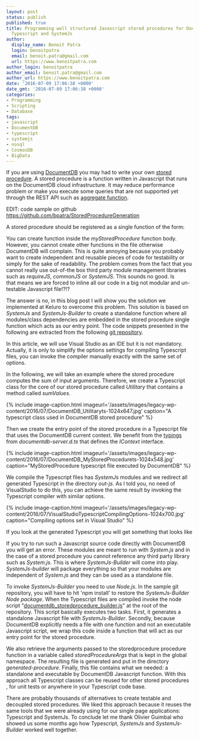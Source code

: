 ```yaml
---
layout: post
status: publish
published: true
title: Programming well structured Javascript stored procedures for DocumentDB with
  Typescript and SystemJs
author:
  display_name: Benoit Patra
  login: benoitpatra
  email: benoit.patra@gmail.com
  url: https://www.benoitpatra.com
author_login: benoitpatra
author_email: benoit.patra@gmail.com
author_url: https://www.benoitpatra.com
date: '2016-07-09 17:06:38 +0000'
date_gmt: '2016-07-09 17:06:38 +0000'
categories:
- Programming
- Scripting
- Database
tags:
- javascript
- DocumentDB
- typescript
- systemjs
- nosql
- CosmosDB
- BigData
---
```


If you are using <a href="https://azure.microsoft.com/en-us/documentation/articles/documentdb-introduction/">DocumentDB</a> you may&nbsp;had to write your own <a href="https://azure.microsoft.com/en-us/documentation/articles/documentdb-programming/">stored procedure</a>. A stored procedure is a function written in Javascript that runs on the DocumentDB cloud infrastructure. It may reduce performance problem or make you execute some queries&nbsp;that are not supported yet through&nbsp;the REST API such as <a href="https://dzone.com/articles/aggregation-framework-as-stored-procedure-in-azure">aggregate function</a>.

EDIT: code sample on github <a href="https://github.com/bpatra/StoredProcedureGeneration">https://github.com/bpatra/StoredProcedureGeneration</a>

A stored procedure should be registered as a single function of the form:

<script src="https://gist.github.com/bpatra/e3ecf58a562bf50beb8b4f5f80fe6646.js"></script>

You can create function inside the <em>myStoredProcedure</em> function body. However, you cannot create other functions in the file otherwise DocumentDB will complain.&nbsp;This is quite annoying because you probably want to create independent and reusable pieces of code for testability or simply for the sake of readability. The problem comes from the fact that you cannot really use out-of-the box third party module management libraries such as <em>requireJS</em>, <em>commonJS</em> or <em>SystemJS</em>. This sounds no good. Is that&nbsp;means we are forced to inline all our code in a big not modular and un-testable Javascript file!?!?

The answer is no, in this blog post I will show you the solution we implemented at Keluro to overcome this problem. This solution is based on <em>SystemJs</em> and <em>SystemJs-Builder</em> to create a standalone function where all modules/class dependencies are embedded in the stored procedure single function which acts as our entry point. The code snippets presented in the following are extracted from the following <a href="https://github.com/bpatra/StoredProcedureGeneration">git repository</a>.

In this article, we will use Visual Studio as an IDE but it is not mandatory. Actually, it is only to simplify the options settings for compiling Typescript files, you can invoke the compiler manually exactly with the same set of options.

In the following, we will take an example where the stored procedure computes the sum of input arguments. Therefore, we create a Typescript class for the core of our stored procedure called <em>Utilitary</em> that contains a method called <em>sumValues</em>.

{% include image-caption.html imageurl='/assets/images/legacy-wp-content/2016/07/DocumentDB_Utilitaryts-1024x647.jpg' caption="A typescript class used in DocumentDB stored procedure" %}

Then we create the entry point of the stored procedure in a Typescript file that uses the DocumentDB current context. We benefit from the <a href="https://github.com/typings/typings">typings </a>from <em>documentdb-server.d.ts</em> that defines the <em>IContext</em> interface.

{% include image-caption.html imageurl='/assets/images/legacy-wp-content/2016/07/DocumentDB_MyStoredProcedurets-1024x548.jpg' caption="MyStoredProcedure typescript file executed by DocumentDB" %}

We compile the Typescript files has <em>SystemJs</em> modules and we redirect all generated Typescript in the directory <em>out-js</em>. As I told you, no need of VisualStudio to do this, you can achieve the same result by invoking the Typescript compiler with similar&nbsp;options.

{% include image-caption.html imageurl='/assets/images/legacy-wp-content/2016/07/VisualStudioTypescriptCompilingOptions-1024x700.jpg' caption="Compiling options set in Visual Studio" %}

If you look at the generated Typescript you will get something that looks like

<script src="https://gist.github.com/bpatra/2e1bb8c984e829c11a81fd56f1f56378.js"></script>

If you try to run such a Javascript source code directly with DocumentDB you will get an error. These modules are meant to run with <em>System.js</em> and in the case of&nbsp;a stored procedure you cannot reference any third party library such as <em>System.js</em>. This is where <em>SystemJs-Builder</em> will come into play. <em>SystemJs-builder</em> will package everything so that your modules are independent of <em>System.js</em> and they can be used as a standalone file.

To invoke <em>SystemJs-Builder</em> you need to use <em>Node.js</em>. In the sample git repository, you will have to hit 'npm install' to restore the&nbsp;<em>SystemJs-Builder Node package</em>. When the Typescript files are compiled invoke the node script "<a href="https://github.com/bpatra/StoredProcedureGeneration/blob/master/documentdb_storedprocedure_builder.js">documentdb_storedprocedure_builder.js</a>" at the root of the repository. This script basically executes two tasks. First, it&nbsp;generates a standalone Javascript file with <em>SystemJs-Builder</em>. Secondly, because DocumentDB explicitly needs a file with one function and not an&nbsp;executable Javascript script,&nbsp;we wrap this code inside a function that will act as our entry point for the stored procedure.

We also retrieve the arguments passed to the storedprocedure procedure function in a variable called <em>storedProcedureArgs</em>&nbsp;that is kept in the global namespace. The resulting file is generated and put in the directory <em>generated-procedure</em>. Finally, this file contains what we needed:&nbsp;a standalone and executable by DocumentDB Javascript function. With this approach all Typescript classes can be reused for other&nbsp;stored procedures ,&nbsp;for unit tests or anywhere in your Typescript code base.

There are probably thousands of alternatives to create testable and decoupled stored procedures. We liked this approach because it reuses the same tools that we were already using for our single page applications: Typescript and SystemJs. To conclude let me thank&nbsp;Olivier Guimbal who showed us some months ago how Typescript, <em>SystemJs</em> and <em>SystemJs-Builder</em> worked well together.

